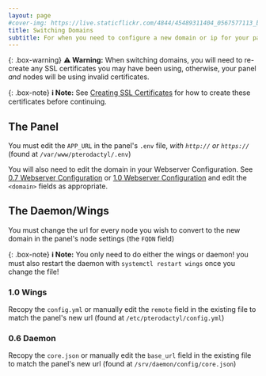 ```yaml
---
layout: page
#cover-img: https://live.staticflickr.com/4844/45489311404_0567577113_b.jpg
title: Switching Domains
subtitle: For when you need to configure a new domain or ip for your panel
--- 
```

{: .box-warning}
**⚠️ Warning:** When switching domains, you will need to re-create any SSL certificates you may have been using, otherwise, your panel *and* nodes will be using invalid certificates.

{: .box-note}
**ℹ️ Note:** See [Creating SSL Certificates](https://pterodactyl.io/tutorials/creating_ssl_certificates.html) for how to create these certificates before continuing.

## The Panel
You must edit the `APP_URL` in the panel's `.env` file, *with `http://` or `https://`* (found at `/var/www/pterodactyl/.env`)

You will also need to edit the domain in your Webserver Configuration. See  [0.7 Webserver Configuration](https://pterodactyl.io/panel/0.7/webserver_configuration.html) or [1.0 Webserver Configuration](https://pterodactyl.io/panel/1.0/webserver_configuration.html) and edit the `<domain>` fields as appropriate.
## The Daemon/Wings
You must change the url for every node you wish to convert to the new domain in the panel's node settings (the `FQDN` field)

{: .box-note}
**ℹ️ Note:** You only need to do either the wings or daemon! you must also restart the daemon with `systemctl restart wings` once you change the file!

### 1.0 Wings
Recopy the `config.yml` or manually edit the `remote` field in the existing file to match the panel's new url (found at `/etc/pterodactyl/config.yml`)
### 0.6 Daemon
Recopy the `core.json` or manually edit the `base_url` field in the existing file to match the panel's new url (found at `/srv/daemon/config/core.json`)

